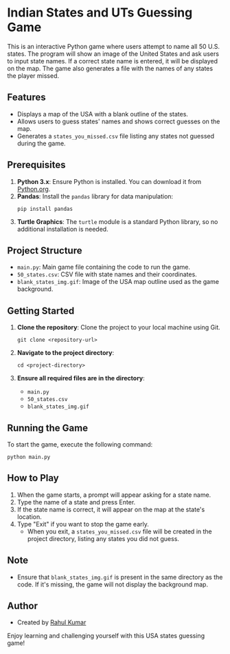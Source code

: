# Indian States and UTs Guessing Game

This is an interactive Python game where users attempt to name all 50 U.S. states. The program will show an image of the United States and ask users to input state names. If a correct state name is entered, it will be displayed on the map. The game also generates a file with the names of any states the player missed.

## Features
- Displays a map of the USA with a blank outline of the states.
- Allows users to guess states' names and shows correct guesses on the map.
- Generates a `states_you_missed.csv` file listing any states not guessed during the game.

## Prerequisites
1. **Python 3.x**: Ensure Python is installed. You can download it from [Python.org](https://www.python.org/).
2. **Pandas**: Install the `pandas` library for data manipulation:
   ```
   pip install pandas
   ```
3. **Turtle Graphics**: The `turtle` module is a standard Python library, so no additional installation is needed.

## Project Structure
- `main.py`: Main game file containing the code to run the game.
- `50_states.csv`: CSV file with state names and their coordinates.
- `blank_states_img.gif`: Image of the USA map outline used as the game background.

## Getting Started

1. **Clone the repository**: Clone the project to your local machine using Git.
   ```
   git clone <repository-url>
   ```

2. **Navigate to the project directory**:
   ```
   cd <project-directory>
   ```

3. **Ensure all required files are in the directory**:
   - `main.py`
   - `50_states.csv`
   - `blank_states_img.gif`

## Running the Game

To start the game, execute the following command:
```
python main.py
```

## How to Play

1. When the game starts, a prompt will appear asking for a state name.
2. Type the name of a state and press Enter.
3. If the state name is correct, it will appear on the map at the state's location.
4. Type "Exit" if you want to stop the game early.
   - When you exit, a `states_you_missed.csv` file will be created in the project directory, listing any states you did not guess.

## Note

- Ensure that `blank_states_img.gif` is present in the same directory as the code. If it's missing, the game will not display the background map.

## Author
- Created by [Rahul Kumar](https://github.com/rahullkumr)

Enjoy learning and challenging yourself with this USA states guessing game!
